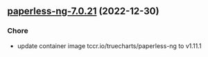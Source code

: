 

## [paperless-ng-7.0.21](https://github.com/truecharts/charts/compare/paperless-ng-7.0.20...paperless-ng-7.0.21) (2022-12-30)

### Chore

- update container image tccr.io/truecharts/paperless-ng to v1.11.1
  
  